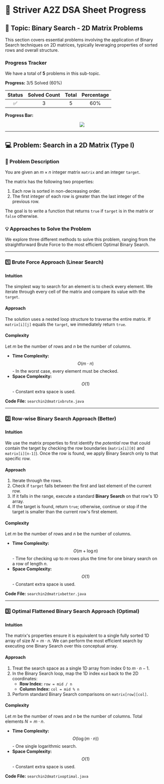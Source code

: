 # 🚀 Striver A2Z DSA Sheet Progress

## 🎯 Topic: Binary Search - 2D Matrix Problems

This section covers essential problems involving the application of Binary Search techniques on 2D matrices, typically leveraging properties of sorted rows and overall structure.

### Progress Tracker

We have a total of **5** problems in this sub-topic.

**Progress:** 3/5 Solved (60%)

| Status | Solved Count | Total | Percentage |
| :---: | :---: | :---: | :---: |
| ✅ | 3 | 5 | 60% |

**Progress Bar:**

<p align="center">
  <img src="https://progress-bar.dev/60/" />
</p>

---

## 💻 Problem: Search in a 2D Matrix (Type I)

### 📜 Problem Description

You are given an $m \times n$ integer matrix `matrix` and an integer `target`.

The matrix has the following two properties:
1.  Each row is sorted in non-decreasing order.
2.  The first integer of each row is greater than the last integer of the previous row.

The goal is to write a function that returns `true` if `target` is in the matrix or `false` otherwise.

### 💡 Approaches to Solve the Problem

We explore three different methods to solve this problem, ranging from the straightforward Brute Force to the most efficient Optimal Binary Search.

---

### 1️⃣ Brute Force Approach (Linear Search)

#### Intuition
The simplest way to search for an element is to check every element. We iterate through every cell of the matrix and compare its value with the `target`.

#### Approach
The solution uses a nested loop structure to traverse the entire matrix. If `matrix[i][j]` equals the `target`, we immediately return `true`.

#### Complexity
Let $m$ be the number of rows and $n$ be the number of columns.
- **Time Complexity:** $$O(m \cdot n)$$ - In the worst case, every element must be checked.
- **Space Complexity:** $$O(1)$$ - Constant extra space is used.

**Code File:** `searchin2dmatrixbrute.java`

---

### 2️⃣ Row-wise Binary Search Approach (Better)

#### Intuition
We use the matrix properties to first identify the *potential* row that could contain the target by checking the row boundaries (`matrix[i][0]` and `matrix[i][n-1]`). Once the row is found, we apply Binary Search only to that specific row.

#### Approach
1.  Iterate through the rows.
2.  Check if `target` falls between the first and last element of the current row.
3.  If it falls in the range, execute a standard **Binary Search** on that row's 1D array.
4.  If the target is found, return `true`; otherwise, continue or stop if the target is smaller than the current row's first element.

#### Complexity
Let $m$ be the number of rows and $n$ be the number of columns.
- **Time Complexity:** $$O(m + \log n)$$ - Time for checking up to $m$ rows plus the time for one binary search on a row of length $n$.
- **Space Complexity:** $$O(1)$$ - Constant extra space is used.

**Code File:** `searchin2dmatrixbetter.java`

---

### 3️⃣ Optimal Flattened Binary Search Approach (Optimal)

#### Intuition
The matrix's properties ensure it is equivalent to a single fully sorted 1D array of size $N = m \cdot n$. We can perform the most efficient search by executing one Binary Search over this conceptual array.

#### Approach
1.  Treat the search space as a single 1D array from index $0$ to $m \cdot n - 1$.
2.  In the Binary Search loop, map the 1D index `mid` back to the 2D coordinates:
    * **Row Index:** `row = mid / n`
    * **Column Index:** `col = mid % n`
3.  Perform standard Binary Search comparisons on `matrix[row][col]`.

#### Complexity
Let $m$ be the number of rows and $n$ be the number of columns. Total elements $N = m \cdot n$.
- **Time Complexity:** $$O(\log(m \cdot n))$$ - One single logarithmic search.
- **Space Complexity:** $$O(1)$$ - Constant extra space is used.

**Code File:** `searchin2dmatrixoptimal.java`
